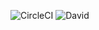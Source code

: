 ![CircleCI](https://circleci.com/gh/kadoppe/counter.svg?style=shield)
![David](https://david-dm.org/kadoppe/counter.svg)
